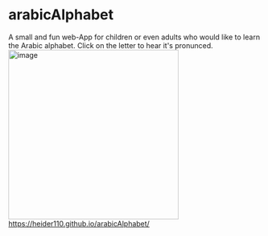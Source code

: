 # arabicAlphabet
A small and fun web-App for children or even adults who would like to learn the Arabic alphabet.
Click on the letter to hear it's pronunced.
<img width="338" alt="image" src="https://user-images.githubusercontent.com/62010519/201428307-5e982c50-3629-4b90-8288-d852e31c841c.png">
https://heider110.github.io/arabicAlphabet/
